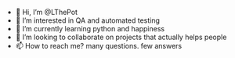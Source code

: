 - 👋 Hi, I’m @LThePot
- 👀 I’m interested in QA and automated testing
- 🌱 I’m currently learning python and happiness
- 💞️ I’m looking to collaborate on projects that actually helps people
- 📫 How to reach me? many questions. few answers

<!---
LThePot/LThePot is a ✨ special ✨ repository because its `README.md` (this file) appears on your GitHub profile.
You can click the Preview link to take a look at your changes.
--->
